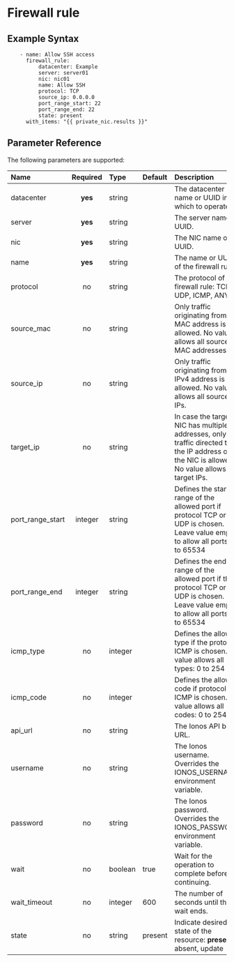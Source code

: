 # Firewall rule

## Example Syntax

```text
    - name: Allow SSH access
      firewall_rule:
          datacenter: Example
          server: server01
          nic: nic01
          name: Allow SSH
          protocol: TCP
          source_ip: 0.0.0.0
          port_range_start: 22
          port_range_end: 22
          state: present
      with_items: "{{ private_nic.results }}"
```

## Parameter Reference

The following parameters are supported:

| Name | Required | Type | Default | Description |
| :--- | :---: | :--- | :--- | :--- |
| datacenter | **yes** | string |  | The datacenter name or UUID in which to operate. |
| server | **yes** | string |  | The server name or UUID. |
| nic | **yes** | string |  | The NIC name or UUID. |
| name | **yes** | string |  | The name or UUID of the firewall rule. |
| protocol | no | string |  | The protocol of the firewall rule: TCP, UDP, ICMP, ANY |
| source\_mac | no | string |  | Only traffic originating from the MAC address is allowed. No value allows all source MAC addresses. |
| source\_ip | no | string |  | Only traffic originating from the IPv4 address is allowed. No value allows all source IPs. |
| target\_ip | no | string |  | In case the target NIC has multiple IP addresses, only traffic directed to the IP address of the NIC is allowed. No value allows all target IPs. |
| port\_range\_start | integer | string |  | Defines the start range of the allowed port if protocol TCP or UDP is chosen. Leave value empty to allow all ports: 1 to 65534 |
| port\_range\_end | integer | string |  | Defines the end range of the allowed port if the protocol TCP or UDP is chosen. Leave value empty to allow all ports: 1 to 65534 |
| icmp\_type | no | integer |  | Defines the allowed type if the protocol ICMP is chosen. No value allows all types: 0 to 254 |
| icmp\_code | no | integer |  | Defines the allowed code if protocol ICMP is chosen. No value allows all codes: 0 to 254 |
| api\_url | no | string |  | The Ionos API base URL. |
| username | no | string |  | The Ionos username. Overrides the IONOS\_USERNAME environment variable. |
| password | no | string |  | The Ionos password. Overrides the IONOS\_PASSWORD environment variable. |
| wait | no | boolean | true | Wait for the operation to complete before continuing. |
| wait\_timeout | no | integer | 600 | The number of seconds until the wait ends. |
| state | no | string | present | Indicate desired state of the resource: **present**, absent, update |

